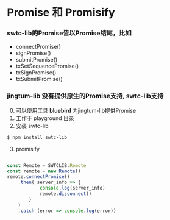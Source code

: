 # Promise 和 Promisify

### swtc-lib的Promise皆以Promise结尾，比如
- connectPromise()
- signPromise()
- submitPromise()
- txSetSequencePromise()
- txSignPromise()
- txSubmitPromise()

### jingtum-lib 没有提供原生的Promise支持, swtc-lib支持
0. 可以使用工具 **bluebird** 为jingtum-lib提供Promise
1. 工作于 playground 目录
2. 安装 swtc-lib
```bash
$ npm install swtc-lib
```
3. promisify
```javascript

const Remote = SWTCLIB.Remote
const remote = new Remote()
remote.connectPromise()
	.then( server_info => {
			console.log(server_info)
			remote.disconnect()
		}
	)
	.catch (error => console.log(error))
```
